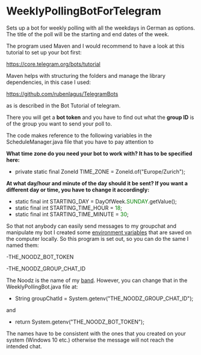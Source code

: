 # WeeklyPollingBotForTelegram
Sets up a bot for weekly polling with all the weekdays in German as options. 
The title of the poll will be the starting and end dates of the week.

The program used Maven and I would recommend to have a look at this tutorial to set up your bot first:

https://core.telegram.org/bots/tutorial

Maven helps with structuring the folders and manage the library dependencies, in this case I used:

https://github.com/rubenlagus/TelegramBots

as is described in the Bot Tutorial of telegram. 

There you will get a **bot token** and you have to find out what the **group ID** is
of the group you want to send your poll to.

The code makes reference to the following variables in the ScheduleManager.java file that you have to pay attention to


**What time zone do you need your bot to work with? It has to be specified here:**
- private static final ZoneId TIME_ZONE = ZoneId.of("Europe/Zurich");

**At what day/hour and minute of the day should it be sent? If you want a different day or time, you have to change it
accordingly:**

- static final int STARTING_DAY = DayOfWeek.<span style="color:green;">SUNDAY</span>.getValue();
- static final int STARTING_TIME_HOUR = <span style="color:green;">18</span>;
- static final int STARTING_TIME_MINUTE = <span style="color:green;">30</span>;

So that not anybody can easily send messages to my groupchat and manipulate my bot I created some 
<a href="https://en.wikipedia.org/wiki/Environment_variable" >environment variables</a> 
that are saved on the computer locally. So this program is set out, so you can do the same I named them:

-THE_NOODZ_BOT_TOKEN

-THE_NOODZ_GROUP_CHAT_ID

The Noodz is the name of my <a href="">band</a>. However, you can change that in the WeeklyPollingBot.java file
at: 

- String groupChatId = System.getenv("THE_NOODZ_GROUP_CHAT_ID");


and

- return System.getenv("THE_NOODZ_BOT_TOKEN");

The names have to be consistent with the ones that you created on your system (Windows 10 etc.) otherwise the 
message will not reach the intended chat.





